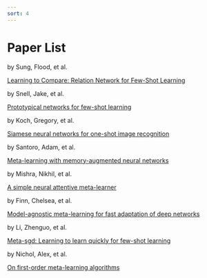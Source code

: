 ```yaml
---
sort: 4
---
```


# Paper List

by Sung, Flood, et al.

[Learning to Compare: Relation Network for Few-Shot Learning](https://arxiv.org/pdf/1711.06025.pdf)

by Snell, Jake, et al.

[Prototypical networks for few-shot learning](http://papers.nips.cc/paper/6996-prototypical-networks-for-few-shot-learning.pdf)

by Koch, Gregory, et al.

[Siamese neural networks for one-shot image recognition](http://www.cs.toronto.edu/~gkoch/files/msc-thesis.pdf)

by Santoro, Adam, et al.

[Meta-learning with memory-augmented neural networks](http://proceedings.mlr.press/v48/santoro16.pdf)

by Mishra, Nikhil, et al.

[A simple neural attentive meta-learner](https://arxiv.org/pdf/1707.03141.pdf)

by Finn, Chelsea, et al.

[Model-agnostic meta-learning for fast adaptation of deep networks](https://arxiv.org/pdf/1703.03400.pdf)

by Li, Zhenguo, et al. 

[Meta-sgd: Learning to learn quickly for few-shot learning](https://arxiv.org/pdf/1707.09835.pdf)

by Nichol, Alex, et al.

[On first-order meta-learning algorithms](https://arxiv.org/pdf/1803.02999.pdf)
